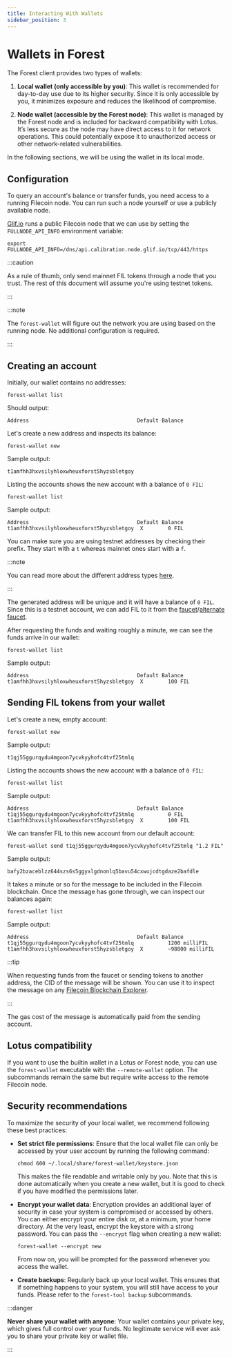 ```yaml
---
title: Interacting With Wallets
sidebar_position: 3
---
```


# Wallets in Forest

The Forest client provides two types of wallets:

1. **Local wallet (only accessible by you)**: This wallet is recommended for day-to-day use due to its higher security. Since it is only accessible by you, it minimizes exposure and reduces the likelihood of compromise.

2. **Node wallet (accessible by the Forest node)**: This wallet is managed by the Forest node and is included for backward compatibility with Lotus. It’s less secure as the node may have direct access to it for network operations. This could potentially expose it to unauthorized access or other network-related vulnerabilities.

In the following sections, we will be using the wallet in its local mode.

## Configuration

To query an account's balance or transfer funds, you need access to a running Filecoin node. You can run such a node yourself or use a publicly available node.

[Glif.io](https://www.glif.io/en) runs a public Filecoin node that we can use by setting the `FULLNODE_API_INFO` environment variable:

```shell
export FULLNODE_API_INFO=/dns/api.calibration.node.glif.io/tcp/443/https
```

:::caution

As a rule of thumb, only send mainnet FIL tokens through a node that you trust.
The rest of this document will assume you're using testnet tokens.

:::

:::note

The `forest-wallet` will figure out the network you are using based on the running node. No additional configuration is required.

:::

## Creating an account

Initially, our wallet contains no addresses:

```shell
forest-wallet list
```

Should output:

```console
Address                                   Default Balance
```

Let's create a new address and inspects its balance:

```shell
forest-wallet new
```

Sample output:

```console
t1amfhh3hxvsilyhloxwheuxforst5hyzsbletgoy
```

Listing the accounts shows the new account with a balance of `0 FIL`:

```shell
forest-wallet list
```

Sample output:

```console
Address                                   Default Balance
t1amfhh3hxvsilyhloxwheuxforst5hyzsbletgoy  X        0 FIL
```

You can make sure you are using testnet addresses by checking their prefix. They start with a `t` whereas mainnet ones start with a `f`.

:::note

You can read more about the different address types [here](https://docs.filecoin.io/smart-contracts/filecoin-evm-runtime/address-types).

:::

The generated address will be unique and it will have a balance of `0 FIL`.
Since this is a testnet account, we can add FIL to it from the [faucet](https://faucet.calibnet.chainsafe-fil.io/funds.html)/[alternate faucet](https://beryx.io/faucet).

After requesting the funds and waiting roughly a minute, we can see the funds arrive in our wallet:

```shell
forest-wallet list
```

Sample output:

```console
Address                                   Default Balance
t1amfhh3hxvsilyhloxwheuxforst5hyzsbletgoy  X        100 FIL
```

## Sending FIL tokens from your wallet

Let's create a new, empty account:

```shell
forest-wallet new
```

Sample output:

```console
t1qj55ggurqydu4mgoon7ycvkyyhofc4tvf25tmlq
```

Listing the accounts shows the new account with a balance of `0 FIL`:

```shell
forest-wallet list
```

Sample output:

```console
Address                                   Default Balance
t1qj55ggurqydu4mgoon7ycvkyyhofc4tvf25tmlq           0 FIL
t1amfhh3hxvsilyhloxwheuxforst5hyzsbletgoy  X        100 FIL
```

We can transfer FIL to this new account from our default account:

```shell
forest-wallet send t1qj55ggurqydu4mgoon7ycvkyyhofc4tvf25tmlq "1.2 FIL"
```

Sample output:

```console
bafy2bzaceblzz644szs6s5ggyxlgdnonlq5bavu54cxwujcdtgdaze2bafdle
```

It takes a minute or so for the message to be included in the Filecoin blockchain. Once the message has gone through, we can inspect our balances again:

```shell
forest-wallet list
```

Sample output:

```console
Address                                   Default Balance
t1qj55ggurqydu4mgoon7ycvkyyhofc4tvf25tmlq           1200 milliFIL
t1amfhh3hxvsilyhloxwheuxforst5hyzsbletgoy  X        ~98800 milliFIL
```

:::tip

When requesting funds from the faucet or sending tokens to another address, the CID of the message will be shown. You can use it to inspect the message on any [Filecoin Blockchain Explorer](https://docs.filecoin.io/networks/calibration/explorers).

:::

The gas cost of the message is automatically paid from the sending account.

## Lotus compatibility

If you want to use the builtin wallet in a Lotus or Forest node, you can use the `forest-wallet` executable with the `--remote-wallet` option. The subcommands remain the same but require write access to the remote Filecoin node.

## Security recommendations

To maximize the security of your local wallet, we recommend following these best practices:

- **Set strict file permissions**: Ensure that the local wallet file can only be accessed by your user account by running the following command:

  ```shell
  chmod 600 ~/.local/share/forest-wallet/keystore.json
  ```

  This makes the file readable and writable only by you. Note that this is done automatically when you create a new wallet, but it is good to check if you have modified the permissions later.

- **Encrypt your wallet data**: Encryption provides an additional layer of security in case your system is compromised or accessed by others. You can either encrypt your entire disk or, at a minimum, your home directory. At the very least, encrypt the keystore with a strong password. You can pass the `--encrypt` flag when creating a new wallet:

  ```shell
  forest-wallet --encrypt new
  ```

  From now on, you will be prompted for the password whenever you access the wallet.

- **Create backups**: Regularly back up your local wallet. This ensures that if something happens to your system, you will still have access to your funds.
  Please refer to the `forest-tool backup` subcommands.

:::danger

**Never share your wallet with anyone**: Your wallet contains your private key, which gives full control over your funds. No legitimate service will ever ask you to share your private key or wallet file.

:::
